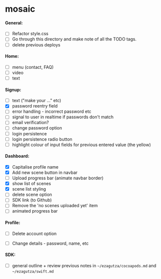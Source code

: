 # mosaic

#### General:

- [ ] Refactor style.css
- [ ] Go through this directory and make note of all the TODO tags.
- [ ] delete previous deploys

#### Home:

- [ ] menu (contact, FAQ)
- [ ] video
- [ ] text

#### Signup:

- [ ] text ("make your ..." etc)
- [x] password reentry field
- [ ] error handling - incorrect password etc
- [ ] signal to user in realtime if passwords don't match
- [ ] email verification?
- [ ] change password option
- [ ] login persistence
- [ ] login persistence radio button
- [ ] highlight colour of input fields for previous entered value (the yellow)

#### Dashboard:

- [x] Capitalise profile name
- [x] Add new scene button in navbar
- [ ] Upload progress bar (animate navbar border)
- [x] show list of scenes
- [x] scene list styling
- [ ] delete scene option
- [ ] SDK link (to Github)
- [ ] Remove the 'no scenes uploaded yet' item
- [ ] animated progress bar

#### Profile:

- [ ] Delete account option
- [ ] Change details - password, name, etc


#### SDK:

- [ ] general outline + review previous notes in `~/ezagutza/cocoapods.md` and `~/ezagutza/swift.md`
